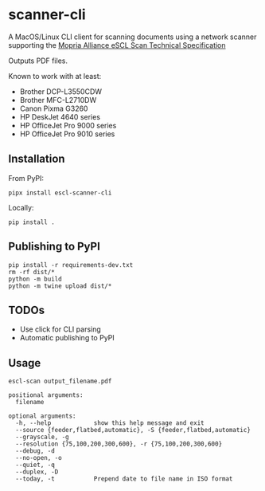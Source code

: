 
# scanner-cli
A MacOS/Linux CLI client for scanning documents using a network scanner supporting the [Mopria Alliance eSCL Scan Technical Specification](https://mopria.org/MopriaeSCLSpecDownload.php)

Outputs PDF files.

Known to work with at least:
- Brother DCP-L3550CDW
- Brother MFC-L2710DW
- Canon Pixma G3260
- HP DeskJet 4640 series
- HP OfficeJet Pro 9000 series
- HP OfficeJet Pro 9010 series

## Installation
From PyPI:
```
pipx install escl-scanner-cli
```

Locally:
```
pip install .
```

## Publishing to PyPI

```
pip install -r requirements-dev.txt
rm -rf dist/*
python -m build
python -m twine upload dist/*
```

## TODOs

- Use click for CLI parsing
- Automatic publishing to PyPI

## Usage
```
escl-scan output_filename.pdf

positional arguments:
  filename

optional arguments:
  -h, --help            show this help message and exit
  --source {feeder,flatbed,automatic}, -S {feeder,flatbed,automatic}
  --grayscale, -g
  --resolution {75,100,200,300,600}, -r {75,100,200,300,600}
  --debug, -d
  --no-open, -o
  --quiet, -q
  --duplex, -D
  --today, -t           Prepend date to file name in ISO format
  ```
